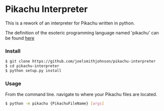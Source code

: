 # Pikachu Interpreter

This is a rework of an interpreter for Pikachu written in python.

The definition of the esoteric programming language named 'pikachu' can be found [here](http://trove42.com/introducing-pikachu-programming-language/)

### Install

```bash
$ git clone https://github.com/joelsmithjohnson/pikachu-interpreter
$ cd pikachu-interpreter
$ python setup.py install
```

### Usage

From the command line. navigate to where your Pikachu files are located. 

```bash
$ python -m pikachu {PikachuFileName} [args]
```



 
